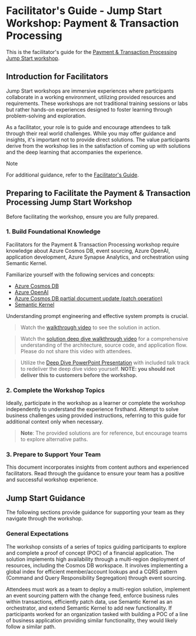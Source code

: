 # Facilitator's Guide - Jump Start Workshop: Payment & Transaction Processing

This is the facilitator's guide for the [Payment & Transaction Processing Jump Start workshop](https://github.com/Azure/Real-Time-Transactions-Hackathon).

## Introduction for Facilitators

Jump Start workshops are immersive experiences where participants collaborate in a working environment, utilizing provided resources and requirements. These workshops are not traditional training sessions or labs but rather hands-on experiences designed to foster learning through problem-solving and exploration.

As a facilitator, your role is to guide and encourage attendees to talk through their real world challenges. While you may offer guidance and insights, it's important not to provide direct solutions. The value participants derive from the workshop lies in the satisfaction of coming up with solutions and the deep learning that accompanies the experience.

> [!NOTE]
> For additional guidance, refer to the [Facilitator's Guide](facilitator/README.md).

## Preparing to Facilitate the Payment & Transaction Processing Jump Start Workshop

Before facilitating the workshop, ensure you are fully prepared.

### 1. Build Foundational Knowledge

Facilitators for the Payment & Transaction Processing workshop require knowledge about Azure Cosmos DB, event sourcing, Azure OpenAI, application development, Azure Synapse Analytics, and orchestration using Semantic Kernel.

Familiarize yourself with the following services and concepts:

- [Azure Cosmos DB](https://learn.microsoft.com/azure/cosmos-db/)
- [Azure OpenAI](https://learn.microsoft.com/azure/cognitive-services/openai/overview)
- [Azure Cosmos DB partial document update (patch operation)](https://learn.microsoft.com/azure/cosmos-db/partial-document-update)
- [Semantic Kernel](https://learn.microsoft.com/semantic-kernel/overview/)

Understanding prompt engineering and effective system prompts is crucial.

> Watch the [walkthrough video](https://aka.ms/TxProcessingWalkThroughVideo) to see the solution in action.

> Watch the [solution deep dive walkthrough video](https://aka.ms/TxProcessingDeepDiveVideo) for a comprehensive understanding of the architecture, source code, and application flow. Please do not share this video with attendees.

> Utilize the [Deep Dive PowerPoint Presentation](./deep-dive/Real_Time_Payment_Trx_Processing_Solution_Deep_Dive.pptx) with included talk track to redeliver the deep dive video yourself. **NOTE: you should not deliver this to customers before the workshop.**

### 2. Complete the Workshop Topics

Ideally, participate in the workshop as a learner or complete the workshop independently to understand the experience firsthand. Attempt to solve business challenges using provided instructions, referring to this guide for additional context only when necessary.

> **Note**: The provided solutions are for reference, but encourage teams to explore alternative paths.

### 3. Prepare to Support Your Team

This document incorporates insights from content authors and experienced facilitators. Read through the guidance to ensure your team has a positive and successful workshop experience.

## Jump Start Guidance

The following sections provide guidance for supporting your team as they navigate through the workshop.

### General Expectations

The workshop consists of a series of topics guiding participants to explore and complete a proof of concept (POC) of a financial application. The solution implements high availability through a multi-region deployment of resources, including the Cosmos DB workspace. It involves implementing a global index for efficient member/account lookups and a CQRS pattern (Command and Query Responsibility Segregation) through event sourcing.

Attendees must work as a team to deploy a multi-region solution, implement an event sourcing pattern with the change feed, enforce business rules within transactions, efficiently patch data, use Semantic Kernel as an orchestrator, and extend Semantic Kernel to add new functionality. If participants worked for an organization tasked with building a POC of a line of business application providing similar functionality, they would likely follow a similar path.
